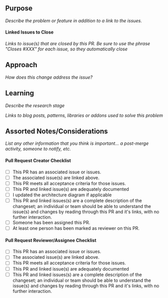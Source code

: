 ## Purpose

_Describe the problem or feature in addition to a link to the issues._

#### Linked Issues to Close

_Links to issue(s) that are closed by this PR. Be sure to use the phrase "Closes #XXX" for each issue, so they automatically close_

## Approach

_How does this change address the issue?_

## Learning

_Describe the research stage_

_Links to blog posts, patterns, libraries or addons used to solve this problem_

## Assorted Notes/Considerations

_List any other information that you think is important... a post-merge activity, someone to notify, etc._

#### Pull Request Creator Checklist

- [ ] This PR has an associated issue or issues.
- [ ] The associated issue(s) are linked above.
- [ ] This PR meets all acceptance criteria for those issues.
- [ ] This PR and linked issue(s) are adequately documented
- [ ] I updated the architecture diagram if applicable
- [ ] This PR and linked issues(s) are a complete description of the changeset; an individual or team should be able to understand the issue(s) and changes by reading through this PR and it's links, with no further interaction.
- [ ] Someone has been assigned this PR.
- [ ] At least one person has been marked as reviewer on this PR.

#### Pull Request Reviewer/Assignee Checklist

- [ ] This PR has an associated issue or issues.
- [ ] The associated issue(s) are linked above.
- [ ] This PR meets all acceptance criteria for those issues.
- [ ] This PR and linked issue(s) are adequately documented
- [ ] This PR and linked issues(s) are a complete description of the changeset; an individual or team should be able to understand the issue(s) and changes by reading through this PR and it's links, with no further interaction.
